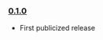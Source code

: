 ### [0.1.0](https://github.com/erosson/swarm-numberformat/releases/tag/v0.1.0)

- First publicized release

